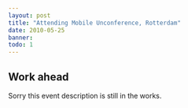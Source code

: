```yaml
---
layout: post
title: "Attending Mobile Unconference, Rotterdam"
date: 2010-05-25
banner: 
todo: 1
---
```



## Work ahead

Sorry this event description is still in the works.

<!--

Last Friday we attended the Mobile Unconference in Rotterdam. The topics at this event were mostly game related and over 90% of the attendees were Dutch. We really liked the unconventional style. There were some presentations, some discussion slots and a lot of space to get in touch with people.

The first presentation was held by Scoreloop. They have an SDK which allows game developers to build a community around their iPhone or Android game. Developers can integrate features like leaderboards, achievements or social networks. Apple’s Game Center does not give them an headache yet.

The second presentation was about Microsoft‘s Windows Phone 7. The UI of the WP7 phone looked nice. Microsoft wants to make it easy for developer to develop apps (of course). On June 2, Microsoft will be organizing a free developer event called “Windows Phone Developer Hub” in Utrecht, The Netherlands.

PavingWays’ Rocco was presenting a concept about a new cross-platform e-reader for mangas and comics. The reader allows interactivity as well as community features amongst some more cool things. More about that soon right here on our blog. The session was intended to be a feedback channel for us and we did indeed receive a lot of feedback and food for thought from the attendees. Thanks to all and thanks to Arjan from MobileGamesBlog.com for mentioning it on his blog, too!

Then, Ken Takagi gave some insights about the Zeemote controller and all attendees got one for free – nice :) Distimo did an interesting comparison presentation between the most important app stores. They also offer a nice (and free) analytics tool for mobile app developers.

Milq Media talked about their Confession iPhone app. The idea behind this app was that you can confess or listen to (approved) confessions anonymously. While listening users could vote if the confessing person goes to heaven or hell. After a great start and unfortunately also a lot of bad publicity, they took it off the iTunes App Store. Too bad…(for now).

The main sponsor was Samsung, they promoted their bada platform and developer day to take place in Amsterdam June 3rd.

All in all it was a great event. We met a lot of interesting people from the web, mobile and game dev scene in Rotterdam and the Netherlands in general. It was interesting to see which platforms they were targeting: mainly the iPhone/iPad and Android, all native, some even JavaME (yikes!).

Astonishingly few people knew about PhoneGap, which might be related to the agencies focus and special demands of the gaming industry as web based is still not the best way to go for many game developers (it certainly is for us).

This sort of fits well into what we experienced at Browsergames Forum 2009. There the main focus was games in the browser, mobile was not an issue at all. At the event in Rotterdam this time the main focus was on mobile and on games, but there was not a big focus on (mobile) browsers.

So it looks like for game developers currently the focus is either browsers and games, but not mobile OR mobile and games, but not browsers.

Since we at PavingWays are looking at browser-based mobile games, we see ourselves somewhere in between those two camps. However we assume the area of mobile browser games will evolve rapidly with browsers getting better and fundamental technologies like HTML5 maturing and gaining support in browsers and developers.

The organizers are thinking about having such an event in Germany too and we would be happy to help setting it up – we’ll keep you updated about that.



# Summary, Findings and Discoveries

-->
